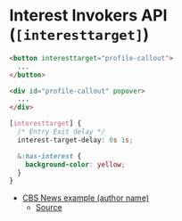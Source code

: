 # Interest Invokers API (`[interesttarget]`)

```html
<button interesttarget="profile-callout">
  ...
</button>

<div id="profile-callout" popover>
  ...
</div>
```

```css
[interesttarget] {
  /* Entry Exit delay */
  interest-target-delay: 0s 1s;

  &:has-interest {
    background-color: yellow;
  }
}
```


- [CBS News example (author name)](https://www.cbsnews.com/baltimore/news/human-remains-passenger-compartment-fire-vehicle-anne-arundel-county-police/)
  - [Source](https://youtu.be/VTCIStB6y8s?t=2701)
